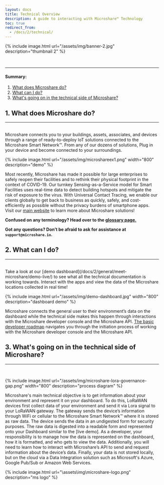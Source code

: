 ```yaml
---
layout: docs
title: Technical Overview
description: A guide to interacting with Microshare™ Technology
toc: true
redirect_from:
  - /docs/2/technical/
---
```





{% include image.html url="/assets/img/banner-2.jpg" description="thumbnail 2" %}

<br>



---------------------------------------

#### Summary:

1. [What does Microshare do?](./#1-what-does-microshare-do)
2. [What can I do?](./#2-what-can-i-do)
3. [What's going on in the technical side of Microshare?](./#3-whats-going-on-in-the-technical-side-of-microshare)

## 1. What does Microshare do?
---------------------------------------

<br>
Microshare connects you to your buildings, assets, associates, and devices through a range of ready-to-deploy IoT solutions connected to the Microshare Smart Network™. From any of our dozens of solutions, Plug in your device and become connected to your surroundings.

{% include image.html url="/assets/img/microshareex1.png" width="800" description="demo" %}


Most recently, Microshare has made it possible for large enterprises to safely reopen their facilities and to rethink their physical footprint in the context of COVID-19. Our turnkey Sensing-as-a-Service model for Smart Facilities uses real-time data to detect building hotspots and mitigate the risk of exposure to the virus. With Universal Contact Tracing, we enable our clients globally to get back to business as quickly, safely, and cost-efficiently as possible without the privacy burdens of smartphone apps. Visit our [main website](https://www.microshare.io/smart-facilities-dashboards-and-solutions/) to learn more about Microshare solutions!

**Confused on any terminology? Head over to the [glossary page.](/docs/2/general/quick-start/glossary/)**

**Got any questions? Don’t be afraid to ask for assistance at `support@microshare.io`.**




## 2. What can I do?
---------------------------------------

<br>
Take a look at our [demo dashboard](/docs/2/general/meet-microshare/demo-live/) to see what all the technical documentation is working towards. Interact with the apps and view the data of the Microshare locations collected in real time!

{% include image.html url="/assets/img/demo-dashboard.jpg" width="800" description="dashboard demo" %}

Microshare connects the general user to their environment’s data on the dashboard while the technical side makes this happen through interactions with the Microshare developer console and the Microshare API. [The basic developer roadmap](/docs/2/technical/quick-start/basic-dev-roadmap/) navigates you through the initiation process of working with the Microshare developer console and the Microshare API. 


## 3. What's going on in the technical side of Microshare?

---------------------------------------

<br>

{% include image.html url="/assets/img/microshare-lora-governance-gap.png" width="800" description="process diagram" %}


Microshare's main technical objective is to get information about your environment and represent it on your dashboard. To do this, LoRaWAN devices first collect data of your environment and send it via Lora signal to your LoRaWAN gateway. The gateway sends the device’s information through WiFi or cellular to the Microshare Smart Network™ where it is stored as raw data. The device sends the data in an undigested form for security purposes. The raw data is digested into a readable form and represented onto your Dashboard similar to the [live demo]. As a developer, your responsibility is to manage how the data is represented on the dashboard, how it is formatted, and who gets to view the data. Additionally, you will need to learn how to interact with Microshare’s API to send and request information about the device’s data. Finally, your data is not stored locally, but on the cloud via a Data Integration solution such as Microsoft's Azure, Google Pub/Sub or Amazon Web Services. 


{% include image.html url="\assets\img\microshare-logo.png"  description="ms logo" %}